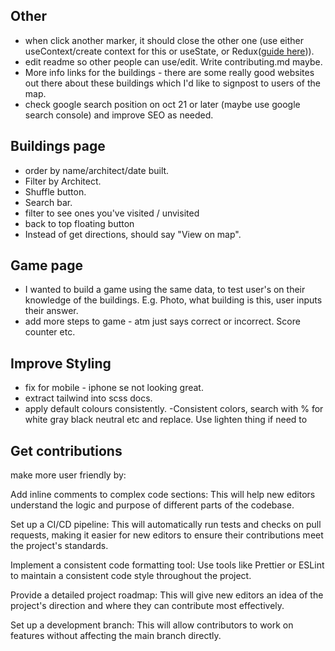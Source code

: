 ## Other

- when click another marker, it should close the other one (use either useContext/create context for this or useState, or Redux([guide here](https://egghead.io/courses/fundamentals-of-redux-course-from-dan-abramov-bd5cc867))).
- edit readme so other people can use/edit. Write contributing.md maybe.
- More info links for the buildings - there are some really good websites out there about these buildings which I'd like to signpost to users of the map.
- check google search position on oct 21 or later (maybe use google search console) and improve SEO as needed.

## Buildings page

- order by name/architect/date built.
- Filter by Architect.
- Shuffle button.
- Search bar.
- filter to see ones you've visited / unvisited
- back to top floating button
- Instead of get directions, should say "View on map".

## Game page

- I wanted to build a game using the same data, to test user's on their knowledge of the buildings. E.g. Photo, what building is this, user inputs their answer.
- add more steps to game - atm just says correct or incorrect. Score counter etc.

## Improve Styling

- fix for mobile - iphone se not looking great.
- extract tailwind into scss docs.
- apply default colours consistently.
  -Consistent colors, search with % for white gray black neutral etc and replace. Use lighten thing if need to

## Get contributions

make more user friendly by:

Add inline comments to complex code sections: This will help new editors understand the logic and purpose of different parts of the codebase.

Set up a CI/CD pipeline: This will automatically run tests and checks on pull requests, making it easier for new editors to ensure their contributions meet the project's standards.

Implement a consistent code formatting tool: Use tools like Prettier or ESLint to maintain a consistent code style throughout the project.

Provide a detailed project roadmap: This will give new editors an idea of the project's direction and where they can contribute most effectively.

Set up a development branch: This will allow contributors to work on features without affecting the main branch directly.
